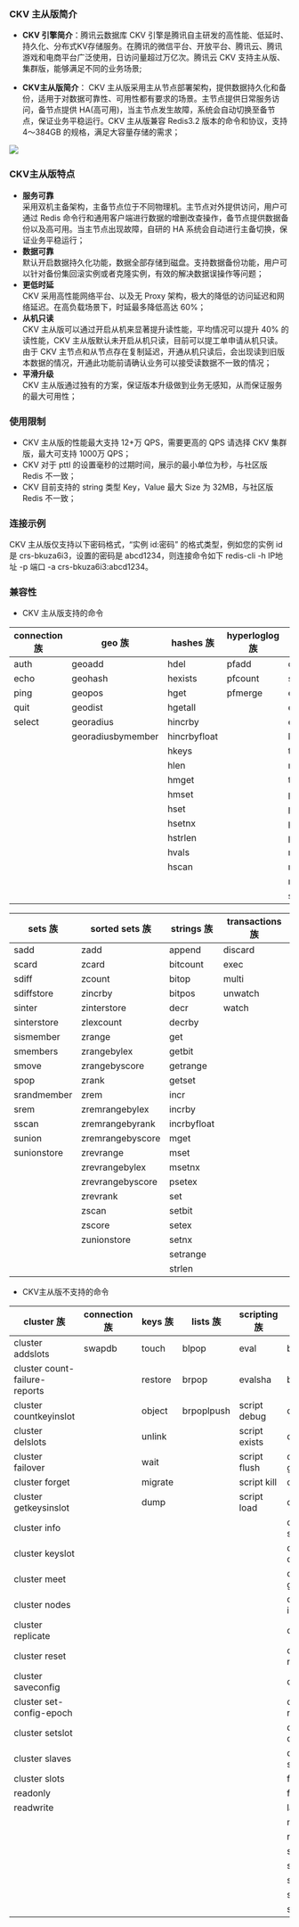 

### CKV 主从版简介
- **CKV 引擎简介**：腾讯云数据库 CKV 引擎是腾讯自主研发的高性能、低延时、持久化、分布式KV存储服务。在腾讯的微信平台、开放平台、腾讯云、腾讯游戏和电商平台广泛使用，日访问量超过万亿次。腾讯云 CKV 支持主从版、集群版，能够满足不同的业务场景;

- **CKV主从版简介**： CKV 主从版采用主从节点部署架构，提供数据持久化和备份，适用于对数据可靠性、可用性都有要求的场景。主节点提供日常服务访问，备节点提供 HA(高可用)，当主节点发生故障，系统会自动切换至备节点，保证业务平稳运行。CKV 主从版兼容 Redis3.2 版本的命令和协议，支持 4～384GB 的规格，满足大容量存储的需求；<br>

![](https://main.qcloudimg.com/raw/6f25e510793817075cf017844ca1cf03.svg)

### CKV主从版特点

- **服务可靠**<br>
采用双机主备架构，主备节点位于不同物理机。主节点对外提供访问，用户可通过 Redis 命令行和通用客户端进行数据的增删改查操作，备节点提供数据备份以及高可用。当主节点出现故障，自研的 HA 系统会自动进行主备切换，保证业务平稳运行；        
- **数据可靠**<br>
默认开启数据持久化功能，数据全部存储到磁盘。支持数据备份功能，用户可以针对备份集回滚实例或者克隆实例，有效的解决数据误操作等问题；
- **更低时延**<br>
CKV 采用高性能网络平台、以及无 Proxy 架构，极大的降低的访问延迟和网络延迟。在高负载场景下，时延最多降低高达 60%；
- **从机只读**<br>
CKV 主从版可以通过开启从机来显著提升读性能，平均情况可以提升 40% 的读性能，CKV 主从版默认未开启从机只读，目前可以提工单申请从机只读。由于 CKV 主节点和从节点存在复制延迟，开通从机只读后，会出现读到旧版本数据的情况，开通此功能前请确认业务可以接受读数据不一致的情况；
- **平滑升级**<br>
CKV 主从版通过独有的方案，保证版本升级做到业务无感知，从而保证服务的最大可用性；



### 使用限制

- CKV 主从版的性能最大支持 12+万 QPS，需要更高的 QPS 请选择 CKV 集群版，最大可支持 1000万 QPS；
- CKV 对于 pttl 的设置毫秒的过期时间，展示的最小单位为秒，与社区版 Redis 不一致；
- CKV 目前支持的 string 类型 Key，Value 最大 Size 为 32MB，与社区版 Redis 不一致；

###  连接示例
CKV 主从版仅支持以下密码格式，“实例 id:密码” 的格式类型，例如您的实例 id 是 crs-bkuza6i3，设置的密码是 abcd1234，则连接命令如下 redis-cli -h IP地址 -p 端口 -a crs-bkuza6i3:abcd1234。

### 兼容性
- CKV 主从版支持的命令<br>

| **connection 族** | **geo 族** | **hashes 族** | **hyperloglog 族** | **keys 族** | **lists 族** | **pub/sub 族** | **server 族** | 
| --- | --- | --- | --- | --- | --- | --- | --- |
| auth | geoadd | hdel | pfadd | del | lindex | psubscribe | command |
| echo | geohash | hexists | pfcount | scan | linsert | pubsub | dbsize |
| ping | geopos | hget | pfmerge | exists | llen | publish | info |
| quit | geodist | hgetall | 　 | expire | lpop | punsubscribe | time |
| select | georadius | hincrby | 　 | expireat | lpush | subscribe | 　 |
| 　 | georadiusbymember | hincrbyfloat | 　 | keys | lpushx | unsubscribe | 　 |
| 　 | 　 | hkeys | 　 | type | lrange | 　 | 　 |
| 　 | 　 | hlen | 　 | move | lrem | 　 | 　 |
| 　 | 　 | hmget | 　 | ttl | lset | 　 | 　 |
| 　 | 　 | hmset | 　 | persist | ltrim | 　 | 　 |
| 　 | 　 | hset | 　 | pexpire | rpop | 　 | 　 |
| 　 | 　 | hsetnx | 　 | pexpireat | rpoplpush | 　 | 　 |
| 　 | 　 | hstrlen | 　 | pttl | rpush | 　 | 　 |
| 　 | 　 | hvals | 　 | randomkey | rpushx | 　 | 　 |
| 　 | 　 | hscan | 　 | rename | 　 | 　 | 　 |
| 　 | 　 | 　 | 　 | renamenx | 　 | 　 | 　 |
| 　 | 　 | 　 | 　 | sort | 　 | 　 | 　 |


|**sets 族** | **sorted sets 族** | **strings 族** | **transactions 族** |
| --- | --- | --- | --- |
| sadd | zadd | append | discard |
| scard | zcard | bitcount | exec |
| sdiff | zcount | bitop | multi |
| sdiffstore | zincrby | bitpos | unwatch |
| sinter | zinterstore | decr | watch |
| sinterstore | zlexcount | decrby | 　 |
| sismember | zrange | get | 　 |
| smembers | zrangebylex | getbit | 　 |
| smove | zrangebyscore | getrange | 　 |
| spop | zrank | getset | 　 |
| srandmember | zrem | incr | 　 |
| srem | zremrangebylex | incrby | 　 |
| sscan | zremrangebyrank | incrbyfloat | 　 |
| sunion | zremrangebyscore | mget | 　 |
| sunionstore | zrevrange | mset | 　 |
| 　 | zrevrangebylex | msetnx | 　 |
| 　 | zrevrangebyscore | psetex | 　 |
| 　 | zrevrank | set | 　 |
| 　 | zscan | setbit | 　 |
| 　 | zscore | setex | 　 |
| 　 | zunionstore | setnx | 　 |
| 　 | 　 | setrange | 　 |
| 　 | 　 | strlen | 　 |

- CKV主从版不支持的命令<br>

| **cluster 族** | **connection 族** | **keys 族** | **lists 族** | **scripting 族** | **server 族** | **strings 族** |
| --- | --- | --- | --- | --- | --- | --- |
| cluster addslots | swapdb | touch | blpop | eval | bgrewriteaof | bitfield |
| cluster count-failure-reports | 　 | restore | brpop | evalsha | bgsave | 　 |
| cluster countkeyinslot | 　 | object | brpoplpush | script debug | client kill | 　 |
| cluster delslots | 　 | unlink | 　 | script exists | client list | 　 |
| cluster failover | 　 | wait | 　 | script flush | client getname | 　 |
| cluster forget | 　 | migrate | 　 | script kill | client pause | 　 |
| cluster getkeysinslot | 　 | dump | 　 | script load | client reply | 　 |
| cluster info | 　 | 　 | 　 | 　 | client setname | 　 |
| cluster keyslot | 　 | 　 | 　 | 　 | command count | 　 |
| cluster meet | 　 | 　 | 　 | 　 | command getkeys | 　 |
| cluster nodes | 　 | 　 | 　 | 　 | command info | 　 |
| cluster replicate | 　 | 　 | 　 | 　 | config get | 　 |
| cluster reset | 　 | 　 | 　 | 　 | config rewrite | 　 |
| cluster saveconfig | 　 | 　 | 　 | 　 | config set | 　 |
| cluster set-config-epoch | 　 | 　 | 　 | 　 | config resetstat | 　 |
| cluster setslot | 　 | 　 | 　 | 　 | debug object | 　 |
| cluster slaves | 　 | 　 | 　 | 　 | debug segfault | 　 |
| cluster slots | 　 | 　 | 　 | 　 | flushall | 　 |
| readonly | 　 | 　 | 　 | 　 | flushdb | 　 |
| readwrite | 　 | 　 | 　 | 　 | lastsave | 　 |
| 　 | 　 | 　 | 　 | 　 | monitor | 　 |
| 　 | 　 | 　 | 　 | 　 | role | 　 |
| 　 | 　 | 　 | 　 | 　 | save | 　 |
| 　 | 　 | 　 | 　 | 　 | shutdown | 　 |
| 　 | 　 | 　 | 　 | 　 | slaveof | 　 |
| 　 | 　 | 　 | 　 | 　 | slowlog | 　 |
| 　 | 　 | 　 | 　 | 　 | sync | 　 |
